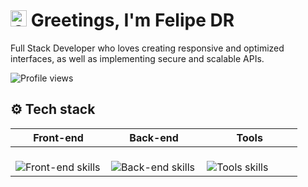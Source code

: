 <h1 align="left"><img src="https://raw.githubusercontent.com/kaueMarques/kaueMarques/master/hi.gif" height="26px" alt="Greetings"> Greetings, I'm Felipe DR</h1>

<p>Full Stack Developer who loves creating responsive and optimized interfaces, as well as implementing secure and scalable APIs.</p>

<img src="https://komarev.com/ghpvc/?username=felipe-dr&color=green" alt="Profile views" />
<br/>

## ⚙️ Tech stack

<table align="center">
  <thead>
    <tr>
      <th width="33%">Front-end</th>
      <th width="33%">Back-end</th>
      <th width="33%">Tools</th>
    </tr>
  </thead>
  <tbody>
    <tr>
      <td>
        <br>
        <!-- <img src="https://skillicons.dev/icons?i=next,gatsby,react,angular,graphql,ts,js,tailwind,styledcomponents,bootstrap,sass,css,html&theme=light&perline=4" alt="Front-end skills" /> -->
        <img src="https://skillicons.dev/icons?i=gatsby,react,ts,js,tailwind,styledcomponents&theme=light&perline=4" alt="Front-end skills" />
      </td>
      <td>
        <br>
        <!-- <img src="https://skillicons.dev/icons?i=nest,nodejs,prisma,postgres,mongo&theme=light&perline=4" alt="Back-end skills" /> -->
        <img src="https://skillicons.dev/icons?i=nest,nodejs,mysql&theme=light&perline=4" alt="Back-end skills" />
      </td>
      <td>
        <br>
        <!-- <img src="https://skillicons.dev/icons?i=jest,docker,figma,xd,git,github,gitlab,bitbucket,gulp,vscode&theme=light&perline=4" alt="Tools skills" /> -->
        <img src="https://skillicons.dev/icons?i=jest,figma,xd,git,github,gitlab,bitbucket,gulp,vscode&theme=light&perline=4" alt="Tools skills" />
      </td>
    </tr>
  </tbody>
</table>
<br/><br/>

<!--
## 📊 GitHub analytics
<div>
  <img src="http://github-profile-summary-cards.vercel.app/api/cards/profile-details?username=felipe-dr&theme=radical" alt="felipe-dr's profile" width="100%" />
  <img src="https://github-readme-stats.vercel.app/api?username=felipe-dr&show_icons=true&hide_border=true&theme=radical" alt="felipe-dr's stats" width="530em" />
  <img src="https://github-readme-stats.vercel.app/api/top-langs/?username=felipe-dr&layout=compact&hide_border=true&theme=radical" alt="felipe-dr's most languages" width="530em" />
</div>
-->
